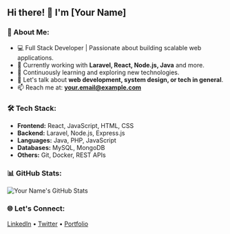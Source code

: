 ## Hi there! 👋 I'm [Your Name]

### 🚀 About Me:
- 💻 Full Stack Developer | Passionate about building scalable web applications.
- 🔭 Currently working with **Laravel, React, Node.js, Java** and more.
- 🌱 Continuously learning and exploring new technologies.
- 💬 Let's talk about **web development, system design, or tech in general**.
- 📫 Reach me at: **your.email@example.com**

### 🛠️ Tech Stack:
- **Frontend:** React, JavaScript, HTML, CSS
- **Backend:** Laravel, Node.js, Express.js
- **Languages:** Java, PHP, JavaScript
- **Databases:** MySQL, MongoDB
- **Others:** Git, Docker, REST APIs

### 📊 GitHub Stats:
![Your Name's GitHub Stats](https://github-readme-stats.vercel.app/api?username=zanwaar&show_icons=true&theme=tokyonight)

### 🌐 Let's Connect:
[LinkedIn](https://linkedin.com/in/your-linkedin) • [Twitter](https://twitter.com/your-twitter) • [Portfolio](https://your-portfolio.com)
